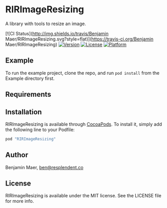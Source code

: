 # RIRImageResizing
A library with tools to resize an image.

[![CI Status](http://img.shields.io/travis/Benjamin Maer/RIRImageResizing.svg?style=flat)](https://travis-ci.org/Benjamin Maer/RIRImageResizing)
[![Version](https://img.shields.io/cocoapods/v/RIRImageResizing.svg?style=flat)](http://cocoapods.org/pods/RIRImageResizing)
[![License](https://img.shields.io/cocoapods/l/RIRImageResizing.svg?style=flat)](http://cocoapods.org/pods/RIRImageResizing)
[![Platform](https://img.shields.io/cocoapods/p/RIRImageResizing.svg?style=flat)](http://cocoapods.org/pods/RIRImageResizing)

## Example

To run the example project, clone the repo, and run `pod install` from the Example directory first.

## Requirements

## Installation

RIRImageResizing is available through [CocoaPods](http://cocoapods.org). To install
it, simply add the following line to your Podfile:

```ruby
pod "RIRImageResizing"
```

## Author

Benjamin Maer, ben@resplendent.co

## License

RIRImageResizing is available under the MIT license. See the LICENSE file for more info.
